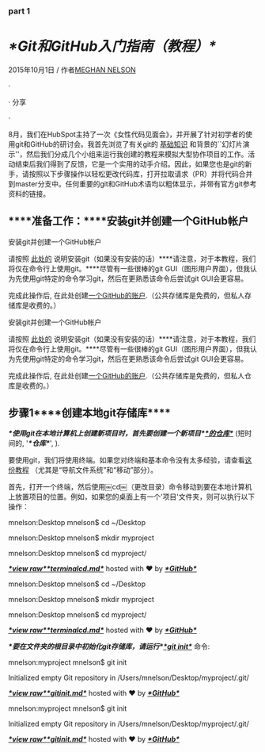 ### part 1

# ***\*Git和GitHub入门指南（教程）\****

2015年10月1日 / 作者[MEGHAN NELSON](https://product.hubspot.com/blog/author/meghan-nelson)

· 

· 分享

· 

8月，我们在HubSpot主持了一次《女性代码见面会》，并开展了针对初学者的使用git和GitHub的研讨会。我首先浏览了有关git的 [基础知识](https://www.slideshare.net/HubSpot/git-101-git-and-github-for-beginners) 和背景的``幻灯片演示''，然后我们分成几个小组来运行我创建的教程来模拟大型协作项目的工作。活动结束后我们得到了反馈，它是一个实用的动手介绍。因此，如果您也是git的新手，请按照以下步骤操作以轻松更改代码库，打开拉取请求（PR）并将代码合并到master分支中。任何重要的git和GitHub术语均以粗体显示，并带有官方git参考资料的链接。 

##  ***\*准备工作：\****安装git并创建一个GitHub帐户 

安装git并创建一个GitHub帐户

请按照 [此处的](https://git-scm.com/book/en/v2/Getting-Started-Installing-Git) 说明安装git（如果没有安装的话）***\*请注意，对于本教程，我们将仅在命令行上使用git。\****尽管有一些很棒的git GUI（图形用户界面），但我认为先使用git特定的命令学习git，然后在更熟悉该命令后尝试git GUI会更容易。 

完成此操作后, 在此处创建[一个GitHub的账户](https://github.com/join).（公共存储库是免费的，但私人存储库是收费的。）

安装git并创建一个GitHub帐户

请按照 [此处的](https://git-scm.com/book/en/v2/Getting-Started-Installing-Git) 说明安装git（如果没有安装的话）***\*请注意，对于本教程，我们将仅在命令行上使用git。\****尽管有一些很棒的git GUI（图形用户界面），但我认为先使用git特定的命令学习git，然后在更熟悉该命令后尝试git GUI会更容易。 

完成此操作后, 在此处创建[一个GitHub的账户](https://github.com/join).（公共存储库是免费的，但私人仓库是收费的。）

## 步骤1***\*创建本地git存储库\**** 

***\*使用git在本地计算机上创建新项目时，首先要创建一个新项目\****[***\*的仓库\****](https://git-scm.com/book/en/v2/Git-Basics-Getting-a-Git-Repository) (短时间的, '***\*仓库\****', ). 

要使用git，我们将使用终端。如果您对终端和基本命令没有太多经验，请查看[这份教程](http://mac.appstorm.net/how-to/utilities-how-to/how-to-use-terminal-the-basics/) （尤其是“导航文件系统”和“移动”部分）。

首先，打开一个终端，然后使用￼cd￼（更改目录）命令移动到要在本地计算机上放置项目的位置。例如，如果您的桌面上有一个'项目'文件夹，则可以执行以下操作：

mnelson:Desktop mnelson$ cd ~/Desktop

mnelson:Desktop mnelson$ mkdir myproject

mnelson:Desktop mnelson$ cd myproject/

[***\*view raw\****](https://gist.github.com/cubeton/67a84eb876984f0b5785/raw/d4560016d742865c1fd68d97fcff1feb557d5e19/terminalcd.md)[***\*terminalcd.md\****](#file-terminalcd-md) hosted with ❤ by [***\*GitHub\****](https://github.com)

mnelson:Desktop mnelson$ cd ~/Desktop

mnelson:Desktop mnelson$ mkdir myproject

mnelson:Desktop mnelson$ cd myproject/

[***\*view raw\****](https://gist.github.com/cubeton/67a84eb876984f0b5785/raw/d4560016d742865c1fd68d97fcff1feb557d5e19/terminalcd.md)[***\*terminalcd.md\****](#file-terminalcd-md) hosted with ❤ by [***\*GitHub\****](https://github.com/)

 

***\*要在文件夹的根目录中初始化git存储库，请运行\****[***\*git init\****](http://git-scm.com/docs/git-init) 命令: 

mnelson:myproject mnelson$ git init

Initialized empty Git repository in /Users/mnelson/Desktop/myproject/.git/

[***\*view raw\****](https://gist.github.com/cubeton/89793ba1bc947f64658e/raw/f3dba1dd72fda5eeb98b761338aedfc310d29d54/gitinit.md)[***\*gitinit.md\****](#file-gitinit-md) hosted with ❤ by [***\*GitHub\****](https://github.com)

mnelson:myproject mnelson$ git init

Initialized empty Git repository in /Users/mnelson/Desktop/myproject/.git/

[***\*view raw\****](https://gist.github.com/cubeton/89793ba1bc947f64658e/raw/f3dba1dd72fda5eeb98b761338aedfc310d29d54/gitinit.md)[***\*gitinit.md\****](#file-gitinit-md) hosted with ❤ by [***\*GitHub\****](https://github.com/)
